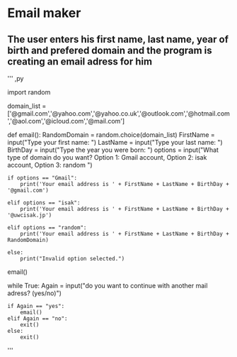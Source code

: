 # Email maker 

## The user enters his first name, last name, year of birth and prefered domain and the program is creating an email adress for him

''' 
  ,py 

import random 

domain_list = ['@gmail.com','@yahoo.com','@yahoo.co.uk','@outlook.com','@hotmail.com','@aol.com','@icloud.com','@mail.com']

def email():
    RandomDomain = random.choice(domain_list)
    FirstName = input("Type your first name: ")
    LastName = input("Type your last name: ")
    BirthDay = input("Type the year you were born: ")
    options = input("What type of domain do you want? Option 1: Gmail account, Option 2: isak account, Option 3: random ")


    if options == "Gmail":
        print('Your email address is ' + FirstName + LastName + BirthDay + '@gmail.com')

    elif options == "isak":
        print('Your email address is ' + FirstName + LastName + BirthDay + '@uwcisak.jp')

    elif options == "random":
        print('Your email address is ' + FirstName + LastName + BirthDay + RandomDomain)

    else:
        print("Invalid option selected.")
        
email()

while True:
    Again = input("do you want to continue with another mail adress? (yes/no)")

    if Again == "yes":
        email()
    elif Again == "no":
        exit()
    else:
        exit()

'''
